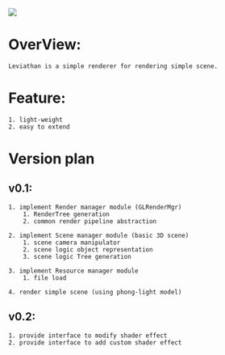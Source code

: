 <a href="https://996.icu"><img src="https://img.shields.io/badge/link-996.icu-red.svg"></a>

# OverView: 
	Leviathan is a simple renderer for rendering simple scene.
	
# Feature: 
	1. light-weight 
	2. easy to extend 
	
# Version plan 
## v0.1: 
	1. implement Render manager module (GLRenderMgr)
		1. RenderTree generation
		2. common render pipeline abstraction
 
	2. implement Scene manager module (basic 3D scene)
		1. scene camera manipulator
		2. scene logic object representation
		3. scene logic Tree generation
	
	3. implement Resource manager module
		1. file load

	4. render simple scene (using phong-light model) 
	 
## v0.2: 
	1. provide interface to modify shader effect
	2. provide interface to add custom shader effect



